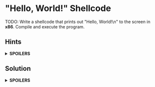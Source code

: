 # "Hello, World!" Shellcode
TODO: Write a shellcode that prints out "Hello, World!\n" to the screen in **x86**. Compile and execute the program.

## Hints
<details>
  <summary><b>SPOILERS</b></summary>
  
### Hint 1: Section
1. `.data`: The data section

    a. String "Hello, World!\n"

    b. Length of the string
   
2. `.text`: The code section

    a. `.global`: `_start` (The entry point of the program)
  
    b. `_start`

    * ssize_t write(int *fd*, const void *buf[.count]*, size_t *count*);
    * void exit(int *status*);

### Hint 2: Compile & Execute

3. Compile & Execute

   a. `gcc`: GNU Compiler

   b. `ld`: GNU Linker

   c. Execute the output

</details>

## Solution

<details>
  <summary><b>SPOILERS</b></summary>

    .data 
    hello:
            .string "Hello, World!\n"
            
    # .: the current address in the data segment
    # . - hello: (the current address) - (the starting address of hello)
            len = . - hello
            
    .text
    .global _start
    _start:
    
    # write(int fd, const void buf[.count], size_t count);
        
        # %eax: Linux system call number (write = 0x04)
        movl $4, %eax
        
        # %ebx: arg0, file descriptor (The standard output device = 1)
        movl $1, %ebx
        
        # %ecx: arg1, pointer to a buffer starting (= hello)
        movl $hello, %ecx
        
        # %edx: arg2, bytes from the buffer starting (= len)
        movl $len, %edx
        
        # Linux system call (= interrupt 0x80)
        int $0x80

    # exit(int status);
    
        # %eax: Linux system call number (exit = 0x01)
        movl $1, %eax
        
        # %ebx: arg0, exit status (= 0)
        movl $0, %ebx
        
        # Linux system call (= interrupt 0x80)
        int $0x80

After writing `hello.s`, compile the code with the command.

    $ gcc -c test.s && ld test.s -o test

Execute the program like this.

    $ ./test

</details>
